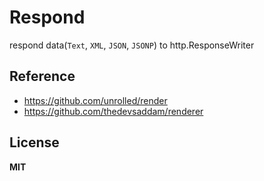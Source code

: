 # Respond

respond data(`Text`, `XML`, `JSON`, `JSONP`) to http.ResponseWriter


## Reference

- https://github.com/unrolled/render
- https://github.com/thedevsaddam/renderer

## License

**MIT**
